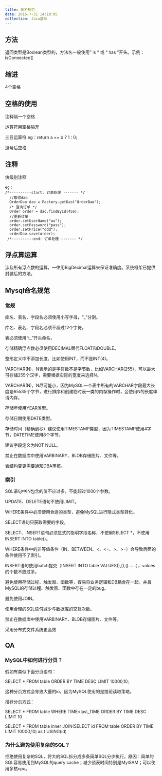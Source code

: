 ```yaml
---
title: 命名规范
date: 2016-7-31 14:19:05
collection: Java基础
---
```


## 方法

返回类型是Boolean类型的，方法名一般使用” is “ 或 “ has ”开头。示例：isConnected()

## 缩进

4个空格

## 空格的使用

注释隔一个空格

运算符用空格隔开

三目运算符  eg：return a == b ? 1 : 0;

逗号后空格

## 注释

块级别注释

```
eg；
/*----------start: 订单处理 ------- */
  //取得dao
  OrderDao dao = Factory.getDao("OrderDao");
  /* 查询订单 */
  Order order = dao.findById(456);
  //更新订单
  order.setUserName("uu");
  order.setPassword("pass");
  order.setPrice("ddd");
  orderDao.save(order);
 /*----------end: 订单处理 ------- */
```

## 浮点算运算

涉及所有浮点数的运算，一律用BigDecimal运算来保证准确度。系统框架已提供封装后的方法。

## Mysql命名规范

### 常规

库名、表名、字段名必须使用小写字母，“_”分割。

库名、表名、字段名必须不超过12个字符。

表必须使用“t_”开头命名。

存储精确浮点数必须使用DECIMAL替代FLOAT和DOUBLE。

整形定义中不添加长度，比如使用INT，而不是INT(4)。

VARCHAR(N)，N表示的是字符数不是字节数，比如VARCHAR(255)，可以最大可存储255个汉字，需要根据实际的宽度来选择N。

VARCHAR(N)，N尽可能小，因为MySQL一个表中所有的VARCHAR字段最大长度是65535个字节，进行排序和创建临时表一类的内存操作时，会使用N的长度申请内存。

存储年使用YEAR类型。

存储日期使用DATE类型。

存储时间（精确到秒）建议使用TIMESTAMP类型，因为TIMESTAMP使用4字节，DATETIME使用8个字节。

建议字段定义为NOT NULL。

禁止在数据库中使用VARBINARY、BLOB存储图片、文件等。

表结构变更需要通知DBA审核。

### 索引

SQL语句中IN包含的值不应过多，不能超过1000个参数。

UPDATE、DELETE语句不使用LIMIT。

WHERE条件中必须使用合适的类型，避免MySQL进行隐式类型转化。

SELECT语句只获取需要的字段。

SELECT、INSERT语句必须显式的指明字段名称，不使用SELECT *，不使用INSERT INTO table()。

WHERE条件中的非等值条件（IN、BETWEEN、<、<=、>、>=）会导致后面的条件使用不了索引。

INSERT语句使用batch提交（INSERT INTO table VALUES(),(),()……），values的个数不应过多。

避免使用存储过程、触发器、函数等，容易将业务逻辑和DB耦合在一起，并且MySQL的存储过程、触发器、函数中存在一定的bug。

避免使用JOIN。

使用合理的SQL语句减少与数据库的交互次数。

禁止在数据库中使用VARBINARY、BLOB存储图片、文件等。

采用分布式文件系统更高效

## QA

### MySQL中如何进行分页？

假如有类似下面分页语句：

SELECT * FROM table ORDER BY TIME DESC LIMIT 10000,10;

这种分页方式会导致大量的io，因为MySQL使用的是提前读取策略。

推荐分页方式：

SELECT * FROM table WHERE TIME<last_TIME ORDER BY TIME DESC LIMIT 10

SELECT * FROM table inner JOIN(SELECT id FROM table ORDER BY TIME LIMIT 10000,10) as t USING(id)

### 为什么避免使用复杂的SQL？

拒绝使用复杂的SQL，将大的SQL拆分成多条简单SQL分步执行。原因：简单的SQL容易使用到MySQL的query cache；减少锁表时间特别是MyISAM；可以使用多核cpu。